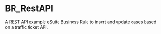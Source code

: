 # BR_RestAPI
A REST API example eSuite Business Rule to insert and update cases based on a traffic ticket API.
